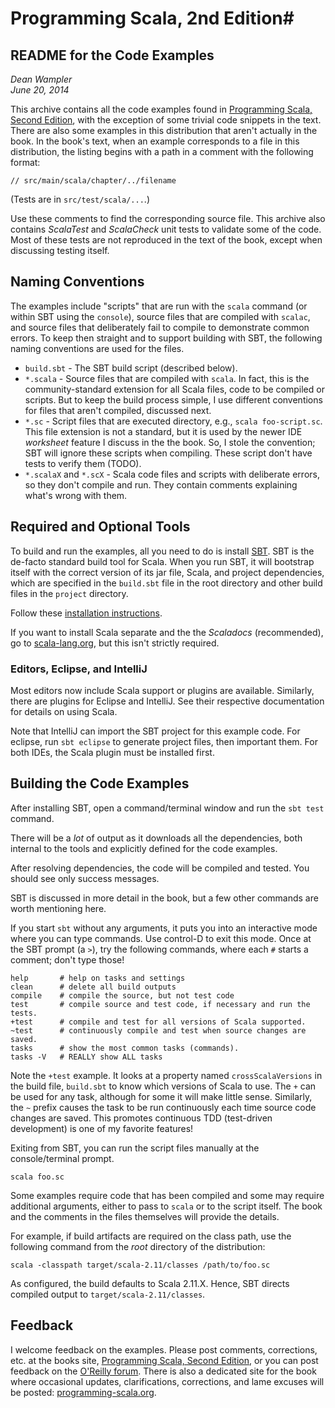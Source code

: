 # Programming Scala, 2nd Edition#

## README for the Code Examples ##

*Dean Wampler*<br/>
*June 20, 2014*

This archive contains all the code examples found in [Programming Scala, Second Edition](http://shop.oreilly.com/product/9780596155964.do), with the exception of some trivial code snippets in the text. There are also some examples in this distribution that aren't actually in the book. In the book's text, when an example corresponds to a file in this distribution, the listing begins with a path in a comment with the following format:

```
// src/main/scala/chapter/../filename
```

(Tests are in `src/test/scala/...`.)

Use these comments to find the corresponding source file. This archive also contains *ScalaTest* and *ScalaCheck* unit tests to validate some of the code. Most of these tests are not reproduced in the text of the book, except when discussing testing itself.

## Naming Conventions

The examples include "scripts" that are run with the `scala` command (or within SBT using the `console`), source files that are compiled with `scalac`, and source files that deliberately fail to compile to demonstrate common errors. To keep then straight and to support building with SBT, the following naming conventions are used for the files.

- `build.sbt` - The SBT build script (described below).
- `*.scala` - Source files that are compiled with `scala`. In fact, this is the community-standard extension for all Scala files, code to be compiled or scripts. But to keep the build process simple, I use different conventions for files that aren't compiled, discussed next. 
- `*.sc` - Script files that are executed directory, e.g., `scala foo-script.sc`. This file extension is not a standard, but it is used by the newer IDE *worksheet* feature I discuss in the the book. So, I stole the convention; SBT will ignore these scripts when compiling. These script don't have tests to verify them (TODO).
- `*.scalaX` and `*.scX` - Scala code files and scripts with deliberate errors, so they don't compile and run. They contain comments explaining what's wrong with them.

## Required and Optional Tools

To build and run the examples, all you need to do is install [SBT](http://www.scala-sbt.org/release/docs/Getting-Started/Setup.html). SBT is the de-facto standard build tool for Scala. When you run SBT, it will bootstrap itself with the correct version of its jar file, Scala, and project dependencies, which are specified in the `build.sbt` file in the root directory and other build files in the `project` directory.

Follow these [installation instructions](http://www.scala-sbt.org/release/docs/Getting-Started/Setup.html).

If you want to install Scala separate and the the *Scaladocs* (recommended), go to [scala-lang.org](http://scala-lang.org), but this isn't strictly required.

### Editors, Eclipse, and IntelliJ

Most editors now include Scala support or plugins are available. Similarly, there are plugins for Eclipse and IntelliJ. See their respective documentation for details on using Scala. 

Note that IntelliJ can import the SBT project for this example code. For eclipse, run `sbt eclipse` to generate project files, then important them. For both IDEs, the Scala plugin must be installed first.

## Building the Code Examples

After installing SBT, open a command/terminal window and run the `sbt test` command.
	
There will be a *lot* of output as it downloads all the dependencies, both internal to the tools and explicitly defined for the code examples.

After resolving dependencies, the code will be compiled and tested. You should see only success messages.

SBT is discussed in more detail in the book, but a few other commands are worth mentioning here.

If you start `sbt` without any arguments, it puts you into an interactive mode where you can type commands. Use control-D to exit this mode. Once at the SBT prompt (a `>`), try the following commands, where each `#` starts a comment; don't type those!

	help       # help on tasks and settings
	clean      # delete all build outputs
	compile    # compile the source, but not test code
	test       # compile source and test code, if necessary and run the tests.
	+test      # compile and test for all versions of Scala supported.
	~test      # continuously compile and test when source changes are saved.
	tasks      # show the most common tasks (commands). 
	tasks -V   # REALLY show ALL tasks

Note the `+test` example. It looks at a property named `crossScalaVersions` in the build file, `build.sbt` to know which versions of Scala to use. The `+` can be used for any task, although for some it will make little sense. Similarly, the `~` prefix causes the task to be run continuously each time source code changes are saved. This promotes continuous TDD (test-driven development) is one of my favorite features!

Exiting from SBT, you can run the script files manually at the console/terminal prompt.

    scala foo.sc
    
Some examples require code that has been compiled and some may require additional arguments, either to pass to `scala` or to the script itself. The book and the comments in the files themselves will provide the details.

For example, if build artifacts are required on the class path, use the following command from the *root* directory of the distribution:

    scala -classpath target/scala-2.11/classes /path/to/foo.sc
    
As configured, the build defaults to Scala 2.11.X. Hence, SBT directs compiled output to `target/scala-2.11/classes`. 

## Feedback ##

I welcome feedback on the examples. Please post comments, corrections, etc. at the books site, [Programming Scala, Second Edition](http://shop.oreilly.com/product/9780596155964.do), or you can post feedback on the [O'Reilly forum](http://forums.oreilly.com/). There is also a dedicated site for the book where occasional updates, clarifications, corrections, and lame excuses will be posted: [programming-scala.org](http://programming-scala.org).
